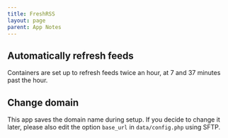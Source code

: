 ```yaml
---
title: FreshRSS
layout: page
parent: App Notes
---
```


## Automatically refresh feeds
Containers are set up to refresh feeds twice an hour, at 7 and 37 minutes past the hour.

## Change domain
This app saves the domain name during setup. If you decide to change it later, please also edit the option `base_url` in `data/config.php` using SFTP.
